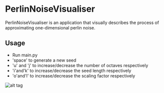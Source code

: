 # PerlinNoiseVisualiser

PerlinNoiseVisualiser is an application that visually describes the process of approximating one-dimensional perlin noise.

## Usage

- Run main.py
- 'space' to generate a new seed
- 'u' and 'j' to increase/decrease the number of octaves respectively
- 'i'and'k' to increase/decrease the seed length respectively
- 'o'and'l' to increase/decrease the scaling factor respectively

![alt tag](https://user-images.githubusercontent.com/42449953/51113542-0a401b80-184e-11e9-8b7a-b099aa19e0a3.png)
